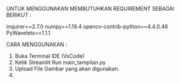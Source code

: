UNTUK MENGGUNAKAN MEMBUTUHKAN REQUIREMENT SEBAGAI BERIKUT :

 inquirer==2.7.0
 numpy==1.19.4
 opencv-contrib-python==4.4.0.46
 PyWavelets==1.1.1

CARA MENGGUNAKAN :
1. Buka Terminal IDE (VsCode)
2. Ketik Streamlit Run main_tampilan.py
3. Upload File Gambar yang akan digunakan.
4. 
